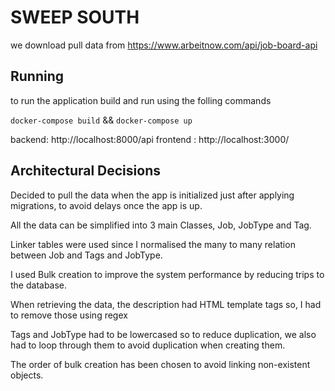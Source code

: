 #  SWEEP SOUTH
we download pull data from <https://www.arbeitnow.com/api/job-board-api>

##  Running

to run the application build and run using the folling commands

`docker-compose build` &&
`docker-compose up`

backend: http://localhost:8000/api
frontend : http://localhost:3000/
## Architectural Decisions

Decided to pull the data when the app is initialized just after applying migrations, to avoid delays once the app is up. 

All the data can be  simplified into 3 main Classes, Job, JobType and Tag.

Linker tables were used since I normalised the many to many relation between Job and Tags and JobType. 

I used Bulk creation to improve the system performance by reducing trips to the database.

When retrieving the data, the description had HTML template tags so, I had to remove those using regex

Tags and JobType had to be lowercased so to reduce duplication, we also had to loop through them to avoid duplication when creating them.

The order of bulk creation has been chosen to avoid linking non-existent objects.

